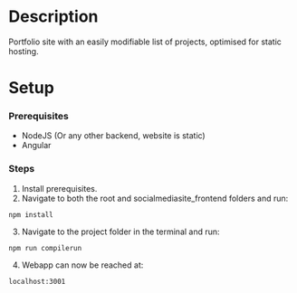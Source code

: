 # Description
Portfolio site with an easily modifiable list of projects, optimised for static hosting.

# Setup
### Prerequisites
- NodeJS (Or any other backend, website is static)
- Angular

### Steps

1. Install prerequisites.
2. Navigate to both the root and socialmediasite_frontend folders and run:
```
npm install
```
3. Navigate to the project folder in the terminal and run:
```
npm run compilerun
```
4. Webapp can now be reached at:
```
localhost:3001
```
